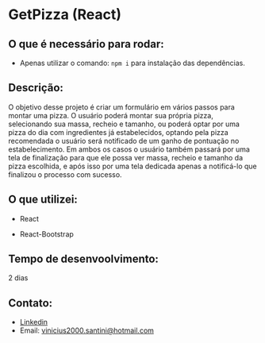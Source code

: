 # GetPizza (React)


## O que é necessário para rodar:

 - Apenas utilizar o comando: ```npm i``` para instalação das dependências.
 
 
 ## Descrição:
 
 O objetivo desse projeto é criar um formulário em vários passos para montar uma pizza. O usuário poderá montar sua própria pizza, selecionando sua massa, recheio e tamanho, 
 ou poderá optar por uma pizza do dia com ingredientes já estabelecidos, optando pela pizza recomendada o usuário será notificado de um ganho de pontuação no estabelecimento.
 Em ambos os casos o usuário também passará por uma tela de finalização para que ele possa ver massa, recheio e tamanho da pizza escolhida, e após isso por uma tela dedicada
 apenas a notificá-lo que finalizou o processo com sucesso.
 
 ## O que utilizei: 
 
 - React
 
 - React-Bootstrap
 
 ## Tempo de desenvoolvimento: 
 
 2 dias

## Contato:
- [Linkedin](https://www.linkedin.com/in/vinicius-santini-5258b0ab/)
- Email: vinicius2000.santini@hotmail.com
